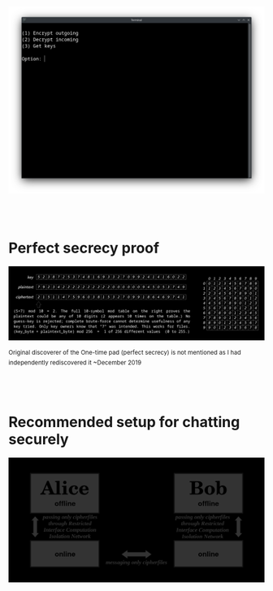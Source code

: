 <p align="center">
  <img src="https://raw.githubusercontent.com/compromise-evident/OTP/main/Other/Terminal_f6e43d70ee33923341af2b5c6f110d55.png">
</p>

<br>
<br>

# Perfect secrecy proof

<p align="center">
  <img src="https://raw.githubusercontent.com/compromise-evident/OTP/main/Other/Perfect_secrecy_proof.png">
</p>

<sup>Original discoverer of the One-time pad (perfect secrecy) is not mentioned as I had independently rediscovered it ~December 2019</sup>

<br>
<br>

# Recommended setup for chatting securely

<p align="center">
  <img src="https://raw.githubusercontent.com/compromise-evident/OTP/main/Other/Secure_chat.png">
</p>
